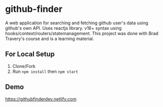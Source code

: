 # github-finder
A web application for searching and fetching github user's data using github's own API.
Uses reactjs library. v16+ syntax using hooks/context/routers/statemanagement.
This project was done with Brad Travery's course and is a learning material.

## For Local Setup
  1. Clone/Fork
  2. Run `npm install` then `npm start`
  
## Demo
https://githubfinderdev.netlify.com
